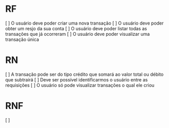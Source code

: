 # RF
[ ] O usuário deve poder criar uma nova transação
[ ] O usuário deve poder obter um resjo da sua conta
[ ] O usuário deve poder listar todas as transações que já ocorreram
[ ] O usuário deve poder visualizar uma transação única


# RN
[ ] A transação pode ser do tipo crédito que somará ao valor total ou débito que subtrairá
[ ] Deve ser possível identificarmos o usuário entre as requisições
[ ] O usuário só pode visualizar transações o qual ele criou

# RNF
[ ] 
